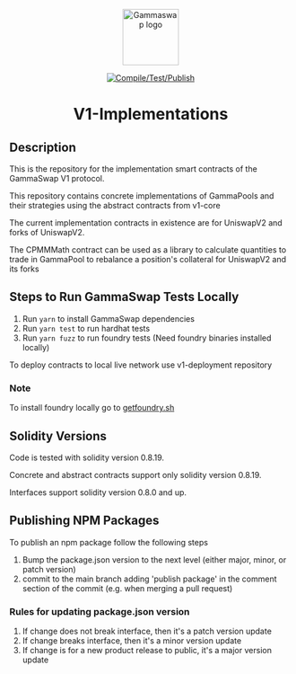 <p align="center"><a href="https://gammaswap.com" target="_blank" rel="noopener noreferrer"><img width="100" src="https://app.gammaswap.com/logo.svg" alt="Gammaswap logo"></a></p>

<p align="center">
  <a href="https://github.com/gammaswap/v1-implementations/actions/workflows/main.yml">
    <img src="https://github.com/gammaswap/v1-implementations/actions/workflows/main.yml/badge.svg?branch=main" alt="Compile/Test/Publish">
  </a>
</p>

<h1 align="center">V1-Implementations</h1>

## Description
This is the repository for the implementation smart contracts of the GammaSwap V1 protocol.

This repository contains concrete implementations of GammaPools and their strategies using the abstract contracts from v1-core

The current implementation contracts in existence are for UniswapV2 and forks of UniswapV2.

The CPMMMath contract can be used as a library to calculate quantities to trade in GammaPool to rebalance a position's collateral for UniswapV2 and its forks

## Steps to Run GammaSwap Tests Locally

1. Run `yarn` to install GammaSwap dependencies
2. Run `yarn test` to run hardhat tests
3. Run `yarn fuzz` to run foundry tests (Need foundry binaries installed locally)

To deploy contracts to local live network use v1-deployment repository

### Note
To install foundry locally go to [getfoundry.sh](https://getfoundry.sh/)

## Solidity Versions
Code is tested with solidity version 0.8.19.

Concrete and abstract contracts support only solidity version 0.8.19.

Interfaces support solidity version 0.8.0 and up.

## Publishing NPM Packages

To publish an npm package follow the following steps

1. Bump the package.json version to the next level (either major, minor, or patch version)
2. commit to the main branch adding 'publish package' in the comment section of the commit (e.g. when merging a pull request)

### Rules for updating package.json version

1. If change does not break interface, then it's a patch version update
2. If change breaks interface, then it's a minor version update
3. If change is for a new product release to public, it's a major version update
